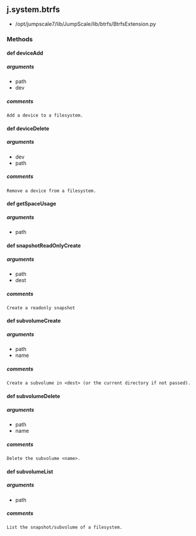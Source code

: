## j.system.btrfs

- /opt/jumpscale7/lib/JumpScale/lib/btrfs/BtrfsExtension.py

### Methods

#### def deviceAdd 

##### arguments

- path
- dev

##### comments

```
Add a device to a filesystem.

```

#### def deviceDelete 

##### arguments

- dev
- path

##### comments

```
Remove a device from a filesystem.

```

#### def getSpaceUsage 

##### arguments

- path

#### def snapshotReadOnlyCreate 

##### arguments

- path
- dest

##### comments

```
Create a readonly snapshot

```

#### def subvolumeCreate 

##### arguments

- path
- name

##### comments

```
Create a subvolume in <dest> (or the current directory if not passed).

```

#### def subvolumeDelete 

##### arguments

- path
- name

##### comments

```
Delete the subvolume <name>.

```

#### def subvolumeList 

##### arguments

- path

##### comments

```
List the snapshot/subvolume of a filesystem.

```

